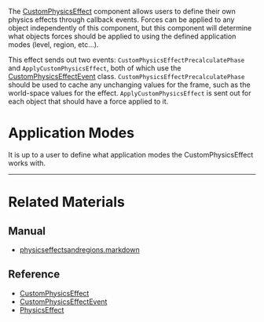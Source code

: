 The [CustomPhysicsEffect](https://github.com/ArendDanielek/ZeroDocsTest/blob/master/code_reference/class_reference/CustomPhysicsEffect.markdown) component allows users to define their own physics effects through callback events. Forces can be applied to any object independently of this component, but this component will determine what objects forces should be applied to using the defined application modes (level, region, etc...).

This effect sends out two events: `CustomPhysicsEffectPrecalculatePhase` and `ApplyCustomPhysicsEffect`, both of which use the [CustomPhysicsEffectEvent](https://github.com/ArendDanielek/ZeroDocsTest/blob/master/code_reference/class_reference/CustomPhysicsEffectEvent.markdown) class. `CustomPhysicsEffectPrecalculatePhase` should be used to cache any unchanging values for the frame, such as the world-space values for the effect. `ApplyCustomPhysicsEffect` is sent out for each object that should have a force applied to it.

 #  Application Modes
It is up to a user to define what application modes the CustomPhysicsEffect works with.

---
 #  Related Materials
 ##  Manual
- [physicseffectsandregions.markdown](https://github.com/ArendDanielek/ZeroDocsTest/blob/master/zero_editor_documentation/zeromanual/physics/physicseffectsandregions.markdown)

 ##  Reference
- [CustomPhysicsEffect](https://github.com/ArendDanielek/ZeroDocsTest/blob/master/code_reference/class_reference/CustomPhysicsEffect.markdown)
- [CustomPhysicsEffectEvent](https://github.com/ArendDanielek/ZeroDocsTest/blob/master/code_reference/class_reference/CustomPhysicsEffectEvent.markdown)
- [PhysicsEffect](https://github.com/ArendDanielek/ZeroDocsTest/blob/master/code_reference/class_reference/PhysicsEffect.markdown) 
  
  
  
  
  
  
  

 